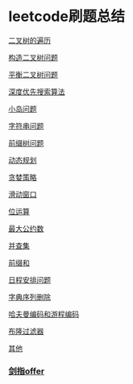 # leetcode刷题总结
<a href='./binary-tree-traversal.md'>二叉树的遍历</a>

<a href='./construct-binary-tree.md'>构造二叉树问题</a>

<a href='./balanced-tree.md'>平衡二叉树问题</a>

<a href='./dfs.md'>深度优先搜索算法</a>

<a href='./island.md'>小岛问题</a>



<a href='./string-problems.md'>字符串问题</a>

<a href='./trie.md'>前缀树问题</a>

<a href='./dynamic-programming.md'>动态规划</a>

<a href='./greedy.md'>贪婪策略</a>



<a href='./slide-window.md'>滑动窗口</a>

<a href='./bit.md'>位运算</a>

<a href='./gcd.md'>最大公约数</a>

<a href='./union-find.md'>并查集</a>

<a href='./prefix.md'>前缀和</a>

<a href='./schedule.md'>日程安排问题</a>

<a href='./delete.md'>字典序列删除</a>

<a href='./huffman-encode-and-run-length-encode.md'>哈夫曼编码和游程编码</a>

<a href='./bloom-filter.md'>布隆过滤器</a>



<a href='./others.md'>其他</a>



### <a href='./to-offer.md'>剑指offer</a>










